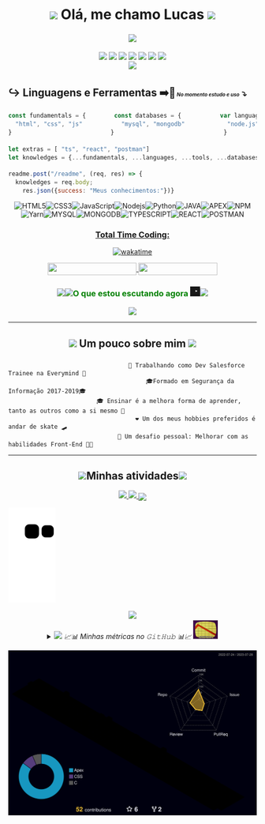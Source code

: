 <h1 align="center"><img src="https://media.giphy.com/media/WVFWzoOoSPO26BiXuu/giphy.gif" width="50"> Olá, me chamo Lucas <img src="https://media.giphy.com/media/ReWGiCNvI4dNoE4dE7/giphy.gif" width="50"></h1>
<h3 align="center"><img src="https://img.shields.io/badge/Desenvolvedor%20Salesforce-00A1E0?style=for-the-badge&logo=Salesforce&logoColor=white" width=300></h3>

<div align="center">
  <img src="https://img.shields.io/badge/Process%20Builder-00A1E0?style=for-the-badge&logo=Salesforce&logoColor=white" width ="170"/>  
  <img src="https://img.shields.io/badge/Apex%20Test-00A1E0?style=for-the-badge&logo=Salesforce&logoColor=white" width ="120"/>
  <img src="https://img.shields.io/badge/Apex%20Trigger-00A1E0?style=for-the-badge&logo=Salesforce&logoColor=white" width ="145"/>
  <!--<img src="https://img.shields.io/badge/LWC-00A1E0?style=for-the-badge&logo=Salesforce&logoColor=white" width ="73"/>-->
  <img src="https://img.shields.io/badge/VisualForce-00A1E0?style=for-the-badge&logo=Salesforce&logoColor=white" width ="140"/>
  <img src="https://img.shields.io/badge/SOQL-00A1E0?style=for-the-badge&logo=Salesforce&logoColor=white" width ="81"/>
  <img src="https://img.shields.io/badge/Flow%20Builder-00A1E0?style=for-the-badge&logo=Salesforce&logoColor=white" width ="148"/>
  <img src="https://img.shields.io/badge/Apex-00A1E0?style=for-the-badge&logo=Salesforce&logoColor=white" width ="80"/>
</div>

<div align ="center"><img src="https://readme-typing-svg.herokuapp.com?font=fira+code&duration=4500&background=25E4FF5F&center=true&vCenter=true&lines=DESENVOLVEDOR+TRAINEE;NA+EVERYMIND"></div>

## ↪️ __Linguagens__ e __Ferramentas__   ➡️🔄<font size=1> _No momento estudo e uso_</font><font size=4> ⤵️</font>


```js
const fundamentals = {        const databases = {           var languages = {          let tools = {
  "html", "css", "js"           "mysql", "mongodb"            "node.js", "python", "java" "apex"        "npm", "yarn"
}                            }                               }                          }    
                  
let extras = [ "ts", "react", "postman"]
let knowledges = {...fundamentals, ...languages, ...tools, ...databases, ...extras}

readme.post("/readme", (req, res) => {
  knowledges = req.body;
    res.json({success: "Meus conhecimentos:"})}                
```
<div align="center">

![HTML5](https://img.shields.io/badge/-HTML5-E34F26?style=flat-square&logo=html5&logoColor=white)![CSS3](https://img.shields.io/badge/-CSS3-1572B6?style=flat-square&logo=css3)![JavaScript](https://img.shields.io/badge/-JavaScript-black?style=flat-square&logo=javascript)![Nodejs](https://img.shields.io/badge/-Nodejs-339933?style=flat-square&logo=Node.js&logoColor=white)![Python](https://img.shields.io/badge/Python-14354C?style=flat-square&logo=python&logoColor=white)![JAVA](https://img.shields.io/badge/Java-ED8B00?style=flat-square&logo=java&logoColor=white)![APEX](https://img.shields.io/badge/-Apex-blue.svg?logo=Salesforce&logoColor=Blue)![NPM](https://img.shields.io/badge/-Npm-black?style=flat-square&logo=Npm&logoColor=black)![Yarn](https://img.shields.io/badge/-Yarn-blue?style=flat-square&logo=Yarn&logoColor=black)![MYSQL](https://img.shields.io/badge/MySQL-00000F?flat-square&logo=mysql&logoColor=white)![MONGODB](https://img.shields.io/badge/MongoDB-4EA94B?style=flat-square&logo=mongodb&logoColor=white)![TYPESCRIPT](https://img.shields.io/badge/TypeScript%20-%23007ACC.svg?logo=typescript&logoColor=white)![REACT](https://img.shields.io/badge/React%20-%2320232a.svg?logo=react&logoColor=%2361DAFB)![POSTMAN](https://img.shields.io/badge/Postman-FF6C37?logo=postman&logoColor=white)
[<h3>Total Time Coding:</h3>![wakatime](https://wakatime.com/badge/user/bff3bd5b-d006-41a8-bba0-d0a9e7b9406a.svg)](https://wakatime.com/@bff3bd5b-d006-41a8-bba0-d0a9e7b9406a)
<p>
  <a href="https://www.linkedin.com/in/lucas-conceição-dos-santos-52481216b/">
    <img align="center" src="https://img.shields.io/static/v1?logo=linkedin&label=linkedin&message=Lucas+Santos&color=blue&style=for-the-badge" height=25 width=180/>
  </a>
  <a href="mailto:lucas.cds1997@gmail.com">
    <img align="center" src="https://img.shields.io/static/v1?&logo=gmail&label=Send&message=Email&color=red&style=for-the-badge" height=25 width=160/>
  </a>
</p>
 
<div align="center">
  <h3 align="center" style="color: green;"><img src="gif%20invertido.gif" width="55"/><img src="https://media.giphy.com/media/PqQIVXwPWkcMg/giphy.gif" width="20"/>O que estou escutando agora <img src="music-icon.gif" width="20"><img src="./gif%20invertido%20espelhado.gif" width="55"/></h3>
    <img align="center" src="https://spotify-github-profile.vercel.app/api/view?uid=217k4ynpgefg5c37sxbdv5eua&cover_image=true&theme=novatorem&bar_color=53b14f&bar_color_cover=false" width=350 ></img>
  </div>

</div>
<hr>
<h2 align="center"><img src="https://media.giphy.com/media/h4aDtVysyWvdfRsBAq/giphy.gif" width="50"> Um pouco sobre mim <img src="https://media.giphy.com/media/UouuIQXT1NJ2Mc3lW2/giphy.gif" width="50"></h2>




###
                                      🔭 Trabalhando como Dev Salesforce Trainee na Everymind 🔭
                                           🎓Formado em Segurança da Informação 2017-2019🎓
                             🎓 Ensinar é a melhora forma de aprender, tanto as outros como a si mesmo 🔑
                                        ❤️ Um dos meus hobbies preferidos é andar de skate 🛹
                                   🏃 Um desafio pessoal: Melhorar com as habilidades Front-End 👨‍💻 
                                  
                                          

<hr>

<h2 align="center"><img src="https://media.giphy.com/media/U4q3ag4oAN37cEodFB/giphy.gif" width="50">Minhas atividades<img src="https://media.giphy.com/media/U4q3ag4oAN37cEodFB/giphy.gif" width="50"></h2>

<p align="center">
<a href="https://github.com/DenverCoder1/github-readme-streak-stats">
<img src="https://github-readme-streak-stats.herokuapp.com?user=LCDS97&theme=tokyonight&hide_border=true" />
</a>
  <a href="https://wakatime.com/@lcds97">
  <img src="https://github-readme-stats.vercel.app/api/wakatime?username=lcds97&theme=tokyonight"/>
<a href="https://github.com/LCDS97?tab=repositories">
    <img align="center" width="800" src="https://github-activity-graph-lcds97.herokuapp.com/graph?username=LCDS97&theme=gotham&custom_title=Uma%20espiadinha%20de%20como%20t%C3%B4%20no%20m%C3%AAs"/>    
</a>

<a href="#"><img src="https://github.com/LCDS97/LCDS97/blob/output/github-contribution-grid-snake.svg" />
  </a>
</p>
<!--<a href="https://github.com/lcds97/">
  <img align="left" src="https://github-readme-stats.vercel.app/api/top-langs/?username=lcds97&langs_count=5&theme=tokyonight&layout=compact&include_all_commits=true" width=400/>
</a>

<a href="https://wakatime.com/@lcds97">
  <img src="https://github-readme-stats.vercel.app/api/top-langs/?username=lcds97&hide=powershell,batchfile,tex,php&layout=compact&theme=tokyonight&include_all_commits=false"
</a>
<a href="https://github.com/lcds97/">
  <img align="right" src="https://github-readme-stats.vercel.app/api?username=lcds97&show_icons=true&theme=jolly&hide=contribs,issues,stars" width=300 />
</a> -->



<div align="center"><img src="https://media.giphy.com/media/3orieVe5VYqTdT16qk/giphy.gif" width="200"></div>
<details align="center">
  <summary><img src="https://media.giphy.com/media/3orieJRHB5DJjrVmqk/giphy.gif" width="50" /> <i>📈📊 Minhas métricas no 𝙶𝚒𝚝𝙷𝚞𝚋 📊📈</i> <img src="graph-invert.gif" width="50" /></summary>

<!--START_SECTION:waka-->
![Code Time](http://img.shields.io/badge/Code%20Time-1%2C032%20hrs%2043%20mins-blue)

![Profile Views](http://img.shields.io/badge/Profile%20Views-0-blue)

![Lines of code](https://img.shields.io/badge/From%20Hello%20World%20I%27ve%20Written-2.9%20million%20lines%20of%20code-blue)

**🐱 My GitHub Data** 

> 📦 298.2 kB Used in GitHub's Storage 
 > 
> 🏆 16 Contributions in the Year 2023
 > 
> 🚫 Not Opted to Hire
 > 
> 📜 45 Public Repositories 
 > 
> 🔑 22 Private Repositories 
 > 
**I'm a Night 🦉** 

```text
🌞 Morning                123 commits         ██░░░░░░░░░░░░░░░░░░░░░░░   08.75 % 
🌆 Daytime                427 commits         ████████░░░░░░░░░░░░░░░░░   30.39 % 
🌃 Evening                496 commits         █████████░░░░░░░░░░░░░░░░   35.30 % 
🌙 Night                  359 commits         ██████░░░░░░░░░░░░░░░░░░░   25.55 % 
```
📅 **I'm Most Productive on Sunday** 

```text
Monday                   164 commits         ███░░░░░░░░░░░░░░░░░░░░░░   11.67 % 
Tuesday                  161 commits         ███░░░░░░░░░░░░░░░░░░░░░░   11.46 % 
Wednesday                204 commits         ████░░░░░░░░░░░░░░░░░░░░░   14.52 % 
Thursday                 190 commits         ███░░░░░░░░░░░░░░░░░░░░░░   13.52 % 
Friday                   112 commits         ██░░░░░░░░░░░░░░░░░░░░░░░   07.97 % 
Saturday                 254 commits         █████░░░░░░░░░░░░░░░░░░░░   18.08 % 
Sunday                   320 commits         ██████░░░░░░░░░░░░░░░░░░░   22.78 % 
```


📊 **This Week I Spent My Time On** 

```text
🕑︎ Time Zone: America/Sao_Paulo

💬 Programming Languages: 
JavaScript               3 hrs 5 mins        █████████░░░░░░░░░░░░░░░░   36.68 % 
Apex                     2 hrs 59 mins       █████████░░░░░░░░░░░░░░░░   35.45 % 
Other                    1 hr 22 mins        ████░░░░░░░░░░░░░░░░░░░░░   16.26 % 
XML                      34 mins             ██░░░░░░░░░░░░░░░░░░░░░░░   06.88 % 
HTML                     20 mins             █░░░░░░░░░░░░░░░░░░░░░░░░   04.01 % 

🐱‍💻 Projects: 
intercement-salesforce   3 hrs 52 mins       ███████████░░░░░░░░░░░░░░   45.92 % 
saintgobain-hml          1 hr 48 mins        █████░░░░░░░░░░░░░░░░░░░░   21.50 % 
assai-prd                1 hr 14 mins        ████░░░░░░░░░░░░░░░░░░░░░   14.83 % 
saintgobain-prd          31 mins             ██░░░░░░░░░░░░░░░░░░░░░░░   06.19 % 
Minutas                  28 mins             █░░░░░░░░░░░░░░░░░░░░░░░░   05.61 % 
```

**Timeline**

![Lines of Code chart](https://raw.githubusercontent.com/LCDS97/LCDS97/main/assets/bar_graph.png)


 Last Updated on 28/07/2023 18:36:38 UTC
<!--END_SECTION:waka-->
  
  
</details>

![](./profile-3d-contrib/profile-night-rainbow.svg)

